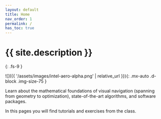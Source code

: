 ```yaml
---
layout: default
title: Home
nav_order: 1
permalink: /
has_toc: true
---
```


# {{ site.description }}
{: .fs-9 }

![]({{ '/assets/images/intel-aero-alpha.png' | relative_url }}){: .mx-auto .d-block .img-size-75 }

Learn about the mathematical foundations of visual navigation (spanning from geometry to optimization), state-of-the-art algorithms, and software packages.

In this pages you will find tutorials and exercises from the class.
